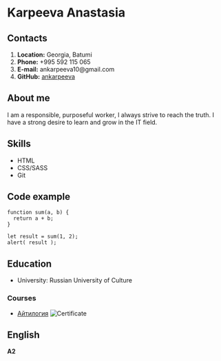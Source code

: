 # Karpeeva Anastasia
## Contacts
1. **Location:** Georgia, Batumi
2. **Phone:** +995 592 115 065
3. **E-mail:** ankarpeeva10@gmail\.com
4. **GitHub:** [ankarpeeva](https://github.com/karpeevaanastasiia)
## About me
I am a responsible, purposeful worker, I always strive to reach the truth. 
I have a strong desire to learn and grow in the IT field.
## Skills
- HTML
- CSS/SASS
- Git
## Code example
```
function sum(a, b) {
  return a + b;
}

let result = sum(1, 2);
alert( result );
```
## Education
- University: Russian University of Culture
### Courses
- [Айтилогия](https://itlogia.ru/)
![Certificate](https://itlogia.ru/upload/images/intensive-participant-certificate/1708618234KKw7k.jpeg)
## English
**A2**